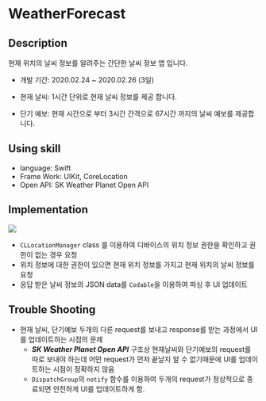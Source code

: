 # WeatherForecast



## Description

현재 위치의 날씨 정보를 알려주는 간단한 날씨 정보 앱 입니다.

- 개발 기간: 2020.02.24 ~ 2020.02.26 (3일)

- 현재 날씨: 1시간 단위로 현재 날씨 정보를 제공 합니다.
- 단기 예보: 현재 시간으로 부터 3시간 간격으로 67시간 까지의 날씨 예보를 제공합니다.



## Using skill

- language: Swift
- Frame Work: UIKit, CoreLocation
- Open API: SK Weather Planet Open API



## Implementation

<img src="https://github.com/JoongChangYang/WeatherForecast/blob/master/Accets/WeatherForecast.gif"></img>

- `CLLocationManager` class 를 이용하여 디바이스의 위치 정보 권한을 확인하고 권한이 없는 경우 요청
- 위치 정보에 대한 권한이 있으면 현재 위치 정보를 가지고 현재 위치의 날씨 정보를 요청
- 응답 받은 날씨 정보의 JSON data를 `Codable`을 이용하여 파싱 후 UI  업데이트 



## Trouble Shooting

- 현재 날씨, 단기예보 두개의 다른 request를 보내고 response를 받는 과정에서 UI를 업데이트하는 시점의 문제
  	- ***SK Weather Planet Open API*** 구조상 현재날씨와 단기예보의 request를 따로 보내야 하는데 어떤 request가 먼저 끝날지 알 수 없기때문에 UI를 업데이트하는 시점이 정확하지 않음
  	- `DispatchGroup`의 `notify` 함수를 이용하여 두개의 request가 정상적으로 종료되면 안전하게 UI를 업데이트하게 함.



